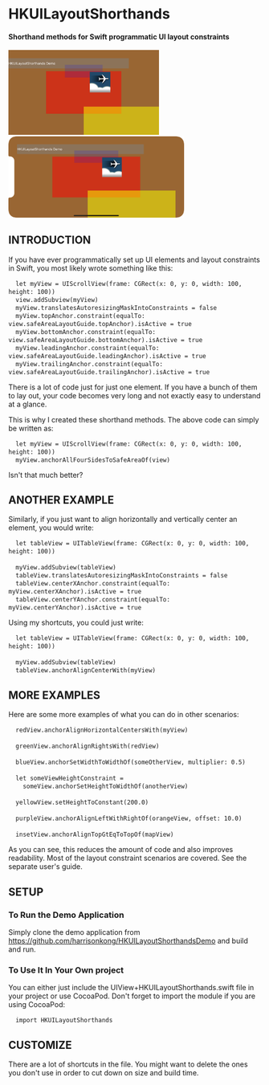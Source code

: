# HKUILayoutShorthands
#### Shorthand methods for Swift programmatic UI layout constraints

  <img src="screenshots/8Plus_Landscape.png" width="300" /> <img src="screenshots/XS_Landscape.png" width="350" />

## INTRODUCTION

If you have ever programmatically set up UI elements and layout constraints in Swift, you most likely wrote something like this:

```
  let myView = UIScrollView(frame: CGRect(x: 0, y: 0, width: 100, height: 100))
  view.addSubview(myView)
  myView.translatesAutoresizingMaskIntoConstraints = false
  myView.topAnchor.constraint(equalTo: view.safeAreaLayoutGuide.topAnchor).isActive = true
  myView.bottomAnchor.constraint(equalTo: view.safeAreaLayoutGuide.bottomAnchor).isActive = true
  myView.leadingAnchor.constraint(equalTo: view.safeAreaLayoutGuide.leadingAnchor).isActive = true
  myView.trailingAnchor.constraint(equalTo: view.safeAreaLayoutGuide.trailingAnchor).isActive = true
```

There is a lot of code just for just one element. If you have a bunch of them to lay out, your code becomes very long and not exactly easy to understand at a glance.

This is why I created these shorthand methods. The above code can simply be written as:

```
  let myView = UIScrollView(frame: CGRect(x: 0, y: 0, width: 100, height: 100))
  myView.anchorAllFourSidesToSafeAreaOf(view)
```

Isn't that much better?

## ANOTHER EXAMPLE

Similarly, if you just want to align horizontally and vertically center an element, you would write:

```
  let tableView = UITableView(frame: CGRect(x: 0, y: 0, width: 100, height: 100))

  myView.addSubview(tableView)
  tableView.translatesAutoresizingMaskIntoConstraints = false
  tableView.centerXAnchor.constraint(equalTo: myView.centerXAnchor).isActive = true
  tableView.centerYAnchor.constraint(equalTo: myView.centerYAnchor).isActive = true
```

Using my shortcuts, you could just write:

```
  let tableView = UITableView(frame: CGRect(x: 0, y: 0, width: 100, height: 100))

  myView.addSubview(tableView)
  tableView.anchorAlignCenterWith(myView)
```

## MORE EXAMPLES

Here are some more examples of what you can do in other scenarios:

```
  redView.anchorAlignHorizontalCentersWith(myView)

  greenView.anchorAlignRightsWith(redView)

  blueView.anchorSetWidthToWidthOf(someOtherView, multiplier: 0.5)

  let someViewHeightConstraint =
    someView.anchorSetHeightToWidthOf(anotherView)

  yellowView.setHeightToConstant(200.0)

  purpleView.anchorAlignLeftWithRightOf(orangeView, offset: 10.0)

  insetView.anchorAlignTopGtEqToTopOf(mapView)
```

As you can see, this reduces the amount of code and also improves readability. Most of the layout constraint scenarios are covered. See the separate user's guide.

## SETUP

### To Run the Demo Application

Simply clone the demo application from https://github.com/harrisonkong/HKUILayoutShorthandsDemo and build and run.

### To Use It In Your Own project

You can either just include the UIView+HKUILayoutShorthands.swift file in your project or use CocoaPod. Don't forget to import the module if you are using CocoaPod:

```
  import HKUILayoutShorthands
```

## CUSTOMIZE

There are a lot of shortcuts in the file. You might want to delete the ones you don't use in order to cut down on size and build time.
